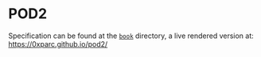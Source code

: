 # POD2

Specification can be found at the [`book`](https://github.com/0xPARC/pod2/tree/main/book) directory, a live rendered version at: https://0xparc.github.io/pod2/
